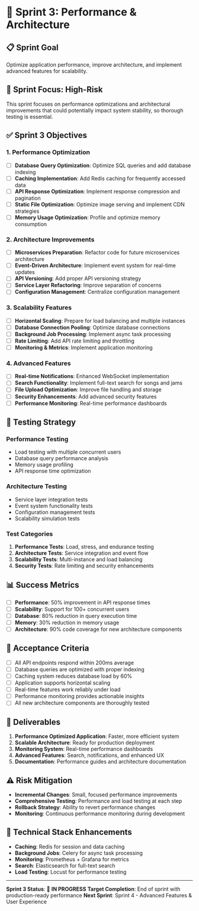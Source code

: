 # 🚀 Sprint 3: Performance & Architecture

## 📋 **Sprint Goal**
Optimize application performance, improve architecture, and implement advanced features for scalability.

## 🎯 **Sprint Focus: High-Risk**
This sprint focuses on performance optimizations and architectural improvements that could potentially impact system stability, so thorough testing is essential.

## ✅ **Sprint 3 Objectives**

### **1. Performance Optimization**
- [ ] **Database Query Optimization**: Optimize SQL queries and add database indexing
- [ ] **Caching Implementation**: Add Redis caching for frequently accessed data
- [ ] **API Response Optimization**: Implement response compression and pagination
- [ ] **Static File Optimization**: Optimize image serving and implement CDN strategies
- [ ] **Memory Usage Optimization**: Profile and optimize memory consumption

### **2. Architecture Improvements**
- [ ] **Microservices Preparation**: Refactor code for future microservices architecture
- [ ] **Event-Driven Architecture**: Implement event system for real-time updates
- [ ] **API Versioning**: Add proper API versioning strategy
- [ ] **Service Layer Refactoring**: Improve separation of concerns
- [ ] **Configuration Management**: Centralize configuration management

### **3. Scalability Features**
- [ ] **Horizontal Scaling**: Prepare for load balancing and multiple instances
- [ ] **Database Connection Pooling**: Optimize database connections
- [ ] **Background Job Processing**: Implement async task processing
- [ ] **Rate Limiting**: Add API rate limiting and throttling
- [ ] **Monitoring & Metrics**: Implement application monitoring

### **4. Advanced Features**
- [ ] **Real-time Notifications**: Enhanced WebSocket implementation
- [ ] **Search Functionality**: Implement full-text search for songs and jams
- [ ] **File Upload Optimization**: Improve file handling and storage
- [ ] **Security Enhancements**: Add advanced security features
- [ ] **Performance Monitoring**: Real-time performance dashboards

## 🧪 **Testing Strategy**

### **Performance Testing**
- Load testing with multiple concurrent users
- Database query performance analysis
- Memory usage profiling
- API response time optimization

### **Architecture Testing**
- Service layer integration tests
- Event system functionality tests
- Configuration management tests
- Scalability simulation tests

### **Test Categories**
1. **Performance Tests**: Load, stress, and endurance testing
2. **Architecture Tests**: Service integration and event flow
3. **Scalability Tests**: Multi-instance and load balancing
4. **Security Tests**: Rate limiting and security enhancements

## 📊 **Success Metrics**
- [ ] **Performance**: 50% improvement in API response times
- [ ] **Scalability**: Support for 100+ concurrent users
- [ ] **Database**: 80% reduction in query execution time
- [ ] **Memory**: 30% reduction in memory usage
- [ ] **Architecture**: 90% code coverage for new architecture components

## 🎯 **Acceptance Criteria**
- [ ] All API endpoints respond within 200ms average
- [ ] Database queries are optimized with proper indexing
- [ ] Caching system reduces database load by 60%
- [ ] Application supports horizontal scaling
- [ ] Real-time features work reliably under load
- [ ] Performance monitoring provides actionable insights
- [ ] All new architecture components are thoroughly tested

## 🚀 **Deliverables**
1. **Performance Optimized Application**: Faster, more efficient system
2. **Scalable Architecture**: Ready for production deployment
3. **Monitoring System**: Real-time performance dashboards
4. **Advanced Features**: Search, notifications, and enhanced UX
5. **Documentation**: Performance guides and architecture documentation

## ⚠️ **Risk Mitigation**
- **Incremental Changes**: Small, focused performance improvements
- **Comprehensive Testing**: Performance and load testing at each step
- **Rollback Strategy**: Ability to revert performance changes
- **Monitoring**: Continuous performance monitoring during development

## 🔧 **Technical Stack Enhancements**
- **Caching**: Redis for session and data caching
- **Background Jobs**: Celery for async task processing
- **Monitoring**: Prometheus + Grafana for metrics
- **Search**: Elasticsearch for full-text search
- **Load Testing**: Locust for performance testing

---

**Sprint 3 Status**: 🚧 **IN PROGRESS**
**Target Completion**: End of sprint with production-ready performance
**Next Sprint**: Sprint 4 - Advanced Features & User Experience

